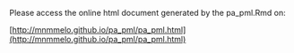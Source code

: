 
Please access the online html document generated by the pa_pml.Rmd on:  
  
  [http://mnmmelo.github.io/pa_pml/pa_pml.html](http://mnmmelo.github.io/pa_pml/pa_pml.html)
